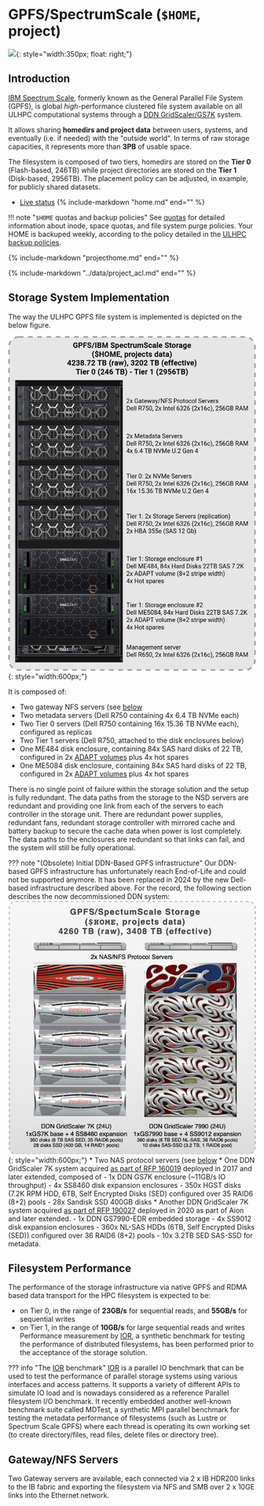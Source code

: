 # GPFS/SpectrumScale (`$HOME`, project)

![](../images/plots/plot_piechart_storage_fs_2020.png){: style="width:350px; float: right;"}

## Introduction

[IBM Spectrum Scale](https://www.ibm.com/products/scale-out-file-and-object-storage), formerly known as the General Parallel File System (GPFS), is global _high_-performance clustered file system available on all ULHPC computational systems through a [DDN GridScaler/GS7K](https://www.ddn.com/products/sfa7990x-hybrid-flash-storage-appliance/) system.

It allows sharing **homedirs and project data** between users, systems, and eventually (i.e. if needed) with the "outside world".
In terms of raw storage capacities, it represents more than **3PB** of usable space.

The filesystem is composed of two tiers, homedirs are stored on the **Tier 0** (Flash-based, 246TB) while project directories are stored on the **Tier 1** (Disk-based, 2956TB). The placement policy can be adjusted, in example, for publicly shared datasets.

* [Live status](https://hpc.uni.lu/live-status/motd/)
{%
   include-markdown "home.md"
   end="<!--intro-end-->"
%}

!!! note "`$HOME` quotas and backup policies"
    See [quotas](quotas.md) for detailed information about inode,
    space quotas, and file system purge policies.
    Your HOME is backuped weekly, according to the policy detailed in the [ULHPC backup policies](../data/backups.md).

{%
   include-markdown "projecthome.md"
   end="<!--intro-end-->"
%}

{%
   include-markdown "../data/project_acl.md"
   end="<!--end-warning-clusterusers-->"
%}


## Storage System Implementation

The way the ULHPC GPFS file system is implemented is depicted on the below figure.

![](images/ulhpc_gpfs_dell.png){: style="width:600px;"}

It is composed of:

* Two gateway NFS servers (see [below](#gatewaynfs-servers)
* Two metadata servers (Dell R750 containing 4x 6.4 TB NVMe each)
* Two Tier 0 servers (Dell R750 containing 16x 15.36 TB NVMe each), configured as replicas
* Two Tier 1 servers (Dell R750, attached to the disk enclosures below)
* One ME484 disk enclosure, containing 84x SAS hard disks of 22 TB, configured in 2x [ADAPT volumes](https://www.delltechnologies.com/asset/en-gb/products/storage/industry-market/dell-powervault-me5-adapt-software-wp.pdf) plus 4x hot spares
* One ME5084 disk enclosure, containing 84x SAS hard disks of 22 TB, configured in 2x [ADAPT volumes](https://www.delltechnologies.com/asset/en-gb/products/storage/industry-market/dell-powervault-me5-adapt-software-wp.pdf) plus 4x hot spares

There is no single point of failure within the storage solution and the setup is fully redundant.
The data paths from the storage to the NSD servers are redundant and providing one link from each of the servers to each controller in the storage unit. There are redundant power supplies, redundant fans, redundant storage controller with mirrored cache and battery backup to secure the cache data when power is lost completely. The data paths to the enclosures are redundant so that links can fail, and the system will still be fully operational.

??? note "(Obsolete) Initial DDN-Based GPFS infrastructure"
    Our DDN-based GPFS infrastructure has unfortunately reach End-of-Life and could not be supported anymore. It has been replaced in 2024 by the new Dell-based infrastructure described above. For the record, the following section describes the now decommissioned DDN system:
    ![](images/ulhpc_gpfs.png){: style="width:600px;"}
    * Two NAS protocol servers (see [below](#nasnfs-servers)
    * One DDN GridScaler 7K system acquired [as part of RFP 160019](../systems/iris/timeline.md) deployed in 2017 and later extended, composed of
        - 1x DDN GS7K enclosure (~11GB/s IO throughput)
        - 4x SS8460 disk expansion enclosures
        - 350x HGST disks (7.2K RPM HDD, 6TB, Self Encrypted Disks (SED) configured over 35 RAID6 (8+2) pools
        - 28x Sandisk SSD 400GB disks
    * Another DDN GridScaler 7K system acquired [as part of RFP 190027](../systems/aion/timeline.md) deployed in 2020 as part of Aion  and later extended.
        - 1x DDN GS7990-EDR embedded storage
        - 4x SS9012 disk expansion enclosures
        - 360x NL-SAS HDDs (6TB, Self Encrypted Disks (SED)) configured over 36 RAID6 (8+2) pools
        - 10x 3.2TB SED SAS-SSD for metadata.


## Filesystem Performance

The performance of the storage infrastructure via native GPFS and RDMA based data transport for the HPC filesystem is expected to be:

* on Tier 0, in the range of **23GB/s** for sequential reads, and **55GB/s** for sequential writes
* on Tier 1, in the range of **10GB/s** for large sequential reads and writes
Performance measurement by [IOR](https://github.com/hpc/ior), a synthetic benchmark for testing the performance of distributed filesystems, has been performed prior to the acceptance of the storage solution.

??? info "The [IOR](https://github.com/hpc/ior) benchmark"
    [IOR](https://github.com/hpc/ior) is a parallel IO benchmark that can be used to test the performance of parallel storage systems using various interfaces and access patterns. It supports a variety of different APIs to simulate IO load and is nowadays considered as a reference Parallel filesystem I/O benchmark. It recently embedded another well-known benchmark suite called MDTest, a synthetic MPI parallel benchmark for testing the metadata performance of filesystems (such as Lustre or Spectrum Scale GPFS) where each thread is operating its own working set (to create directory/files, read files, delete files or directory tree).

## Gateway/NFS Servers

Two Gateway servers are available, each connected via 2 x IB HDR200 links to the IB fabric and exporting the filesystem via NFS and SMB over 2 x 10GE links into the Ethernet network.
